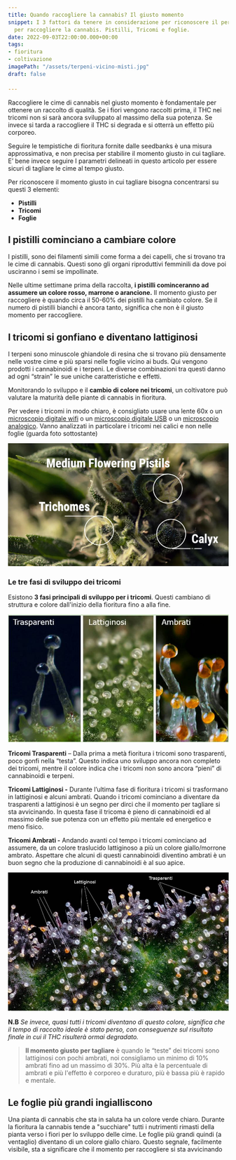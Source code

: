 ```yaml
---
title: Quando raccogliere la cannabis? Il giusto momento
snippet: I 3 fattori da tenere in considerazione per riconoscere il perfetto momento
  per raccogliere la cannabis. Pistilli, Tricomi e foglie.
date: 2022-09-03T22:00:00.000+00:00
tags:
- fioritura
- coltivazione
imagePath: "/assets/terpeni-vicino-misti.jpg"
draft: false

---
```

Raccogliere le cime di cannabis nel giusto momento è fondamentale per ottenere un raccolto di qualità. Se i fiori vengono raccolti prima, il THC nei tricomi non si sarà ancora sviluppato al massimo della sua potenza. Se invece si tarda a raccogliere il THC si degrada e si otterrà un effetto più corporeo.

Seguire le tempistiche di fioritura fornite dalle seedbanks è una misura approssimativa, e non precisa per stabilire il momento giusto in cui tagliare. E’ bene invece seguire I parametri delineati in questo articolo per essere sicuri di tagliare le cime al tempo giusto.

Per riconoscere il momento giusto in cui tagliare bisogna concentrarsi su questi 3 elementi:

* **Pistilli**
* **Tricomi**
* **Foglie**

## I pistilli cominciano a cambiare colore

I pistilli, sono dei filamenti simili come forma a dei capelli, che si trovano tra le cime di cannabis. Questi sono gli organi riproduttivi femminili da dove poi usciranno i semi se impollinate.

Nelle ultime settimane prima della raccolta, **i pistilli cominceranno ad assumere un colore rosso, marrone o arancione.** Il momento giusto per raccogliere è quando circa il 50-60% dei pistilli ha cambiato colore. Se il numero di pistilli bianchi è ancora tanto, significa che non è il giusto momento per raccogliere.

## I tricomi si gonfiano e diventano lattiginosi

I terpeni sono minuscole ghiandole di resina che si trovano più densamente nelle vostre cime e più sparsi nelle foglie vicino ai buds. Qui vengono prodotti i cannabinoidi e i terpeni. Le diverse combinazioni tra questi danno ad ogni “strain” le sue uniche caratteristiche e effetti.

Monitorando lo sviluppo e il **cambio di colore nei tricomi**, un coltivatore può valutare la maturità delle piante di cannabis in fioritura.

Per vedere i tricomi in modo chiaro, è consigliato usare una lente 60x o un [microscopio digitale wifi](https://amzn.to/3qUKzKS) o un [microscopio digitale USB](https://amzn.to/3xh52M5) o un [microscopio analogico](https://www.amazon.it/Carson-MicroBrite-Microscopio-tascabile-illuminazione/dp/B00LAX52IQ/ref=mp_s_a_1_1_sspa?crid=CCOA0ZLQNUAB&dchild=1&keywords=carson+microbrite+plus&qid=1633307427&sprefix=carson+mi&sr=8-1-spons&psc=1&spLa=ZW5jcnlwdGVkUXVhbGlmaWVyPUFJS0g4N0ZZVTRPSEQmZW5jcnlwdGVkSWQ9QTA3ODU0MDQyTVhIVjNRM0s0SEtYJmVuY3J5cHRlZEFkSWQ9QTAyNDIyMTdJODJCMUNFMVVJMFMmd2lkZ2V0TmFtZT1zcF9waG9uZV9zZWFyY2hfYXRmJmFjdGlvbj1jbGlja1JlZGlyZWN0JmRvTm90TG9nQ2xpY2s9dHJ1ZQ==). Vanno analizzati in particolare i tricomi nei calici e non nelle foglie (guarda foto sottostante)

![](/assets/calyx-cannabis-plant.jpg)

### Le tre fasi di sviluppo dei tricomi

Esistono **3 fasi principali di sviluppo per i tricomi**. Questi cambiano di struttura e colore dall'inizio della fioritura fino a alla fine.

![](/assets/tricomi.jpg)

**Tricomi Trasparenti** – Dalla prima a metà fioritura i tricomi sono trasparenti, poco gonfi nella “testa”. Questo indica uno sviluppo ancora non completo dei tricomi, mentre il colore indica che i tricomi non sono ancora “pieni” di cannabinoidi e terpeni.

**Tricomi Lattiginosi -** Durante l’ultima fase di fioritura i tricomi si trasformano in lattiginosi e alcuni ambrati. Quando i tricomi cominciano a diventare da trasparenti a lattiginosi è un segno per dirci che il momento per tagliare si sta avvicinando. In questa fase il tricoma è pieno di cannabinoidi ed al massimo delle sue potenza con un effetto più mentale ed energetico e meno fisico.

**Tricomi Ambrati -** Andando avanti col tempo i tricomi cominciano ad assumere, da un colore traslucido lattiginoso a più un colore giallo/morrone ambrato. Aspettare che alcuni di questi cannabinoidi diventino ambrati è un buon segno che la produzione di cannabinoidi è al suo apice.

![](/assets/terpeni-vicino-misti.jpg)

**N.B** _Se invece, quasi tutti i tricomi diventano di questo colore, significa che il tempo di raccolto ideale è stato perso, con conseguenze sul risultato finale in cui il THC risulterà ormai degradato._

> **Il momento giusto per tagliare** è quando le “teste” dei tricomi sono lattiginosi con pochi ambrati, noi consigliamo un minimo di 10% ambrati fino ad un massimo di 30%. Più alta è la percentuale di ambrati e più l'effetto è corporeo e duraturo, più è bassa più è rapido e mentale.

## Le foglie più grandi ingialliscono

Una pianta di cannabis che sta in saluta ha un colore verde chiaro. Durante la fioritura la cannabis tende a "succhiare" tutti i nutrimenti rimasti della pianta verso i fiori per lo sviluppo delle cime. Le foglie più grandi quindi (a ventaglio) diventano di un colore giallo chiaro. Questo segnale, facilmente visibile, sta a significare che il momento per raccogliere si sta avvicinando